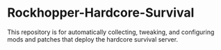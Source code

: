 # Rockhopper-Hardcore-Survival
This repository is for automatically collecting, tweaking, and configuring mods and patches that deploy the hardcore survival server.
